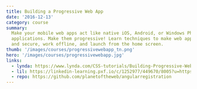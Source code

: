 ```yaml
---
title: Building a Progressive Web App
date: '2016-12-13'
category: course
summary:
  Make your mobile web apps act like native iOS, Android, or Windows Phone
  applications. Make them progressive! Learn techniques to make web apps responsive
  and secure, work offline, and launch from the home screen.
thumb: '/images/courses/progressivewebapp_tn.png'
hero: '/images/courses/progressivewebapp.jpg'
links:
  - lynda: https://www.lynda.com/CSS-tutorials/Building-Progressive-Web-App/518052-2.html
  - lil: https://linkedin-learning.pxf.io/c/1252977/449670/8005?u=https%3A%2F%2Fwww.linkedin.com%2Flearning%2Fbuilding-a-progressive-web-app
  - repo: https://github.com/planetoftheweb/angularregistration
---
```


